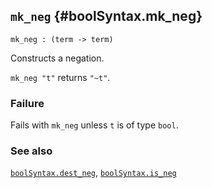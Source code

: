 ## `mk_neg` {#boolSyntax.mk_neg}


```
mk_neg : (term -> term)
```



Constructs a negation.


`mk_neg "t"` returns `"~t"`.

### Failure

Fails with `mk_neg` unless `t` is of type `bool`.

### See also

[`boolSyntax.dest_neg`](#boolSyntax.dest_neg), [`boolSyntax.is_neg`](#boolSyntax.is_neg)

